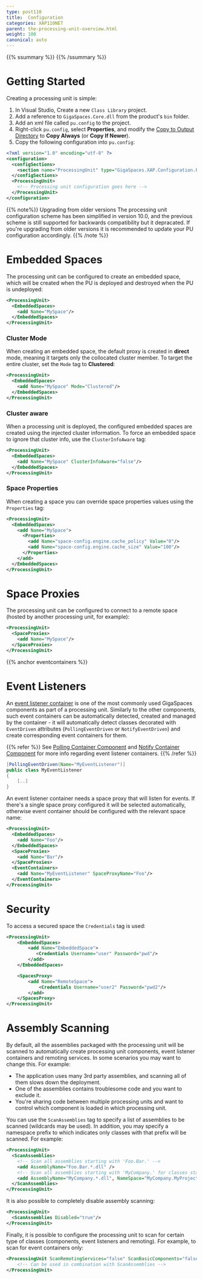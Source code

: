 ```yaml
---
type: post110
title:  Configuration
categories: XAP110NET
parent: the-processing-unit-overview.html
weight: 100
canonical: auto
---
```


{{% ssummary %}}  {{% /ssummary %}}

# Getting Started

Creating a processing unit is simple:

1. In Visual Studio, Create a new `Class Library` project.
2. Add a reference to `GigaSpaces.Core.dll` from the product's `bin` folder.
3. Add an xml file called `pu.config` to the project.
4. Right-click `pu.config`, select **Properties**, and modify the [Copy to Output Directory](http://msdn.microsoft.com/en-us/library/0c6xyb66%28v=vs.100%29.aspx) to **Copy Always** (or **Copy If Newer**).
5. Copy the following configuration into `pu.config`:


```xml
<?xml version="1.0" encoding="utf-8" ?>
<configuration>
  <configSections>
    <section name="ProcessingUnit" type="GigaSpaces.XAP.Configuration.ProcessingUnitConfigurationSection, GigaSpaces.Core"/>
  </configSections>
  <ProcessingUnit>
    <!-- Processing unit configuration goes here -->
  </ProcessingUnit>
</configuration>
```

{{% note%}}
Upgrading from older versions The processing unit configuration scheme has been simplified in version 10.0, and the previous scheme is still supported for backwards compatibility but it depracated. If you're upgrading from older versions it is recommended to update your PU configuration accordingly.
{{% /note %}}

# Embedded Spaces

The processing unit can be configured to create an embedded space, which will be created when the PU is deployed and destroyed when the PU is undeployed:


```xml
<ProcessingUnit>
  <EmbeddedSpaces>
    <add Name="MySpace"/>
  </EmbeddedSpaces>
</ProcessingUnit>
```

### Cluster Mode

When creating an embedded space, the default proxy is created in **direct** mode, meaning it targets only the collocated cluster member. To target the entire cluster, set the `Mode` tag to **Clustered**:


```xml
<ProcessingUnit>
  <EmbeddedSpaces>
    <add Name="MySpace" Mode="Clustered"/>
  </EmbeddedSpaces>
</ProcessingUnit>
```

### Cluster aware

When a processing unit is deployed, the configured embedded spaces are created using the injected cluster information. To force an embedded space to ignore that cluster info, use the `ClusterInfoAware` tag:


```xml
<ProcessingUnit>
  <EmbeddedSpaces>
    <add Name="MySpace" ClusterInfoAware="false"/>
  </EmbeddedSpaces>
</ProcessingUnit>
```

### Space Properties

When creating a space you can override space properties values using the `Properties` tag:


```xml
<ProcessingUnit>
  <EmbeddedSpaces>
    <add Name="MySpace">
      <Properties>
        <add Name="space-config.engine.cache_policy" Value="0"/>
        <add Name="space-config.engine.cache_size" Value="100"/>
      </Properties>
    </add>
  </EmbeddedSpaces>
</ProcessingUnit>
```

# Space Proxies

The processing unit can be configured to connect to a remote space (hosted by another processing unit, for example):


```xml
<ProcessingUnit>
  <SpaceProxies>
    <add Name="MySpace"/>
  </SpaceProxies>
</ProcessingUnit>
```

{{% anchor eventcontainers %}}

# Event Listeners

An [event listener container](./event-processing.html) is one of the most commonly used GigaSpaces components as part of a processing unit. Similarly to the other components, such event containers can be automatically detected, created and managed by the container - 
it will automatically detect classes decorated with `EventDriven` attributes (`PollingEventDriven` or `NotifyEventDriven`) and create corresponding event containers for them.

{{% refer %}}
See [Polling Container Component](./polling-container.html) and [Notify Container Component](./notify-container.html) for more info regarding event listener containers.
{{% /refer %}}


```java
[PollingEventDriven(Name="MyEventListener")]
public class MyEventListener
{
    [..]
}
```

An event listener container needs a space proxy that will listen for events. If there's a single space proxy configured it will be selected automatically, otherwise event container should be configured with the relevant space name:


```xml
<ProcessingUnit>
  <EmbeddedSpaces>
    <add Name="Foo"/>
  </EmbeddedSpaces>
  <SpaceProxies>
    <add Name="Bar"/>
  </SpaceProxies>
  <EventContainers>
    <add Name="MyEventListener" SpaceProxyName="Foo"/>
  </EventContainers>
</ProcessingUnit>
```


# Security

To access a secured space the `Credentials` tag is used:  

```xml
<ProcessingUnit>
    <EmbeddedSpaces>
        <add Name="EmbeddedSpace">
           <Credentials Username="user" Password="pwd"/> 
        </add>
    </EmbeddedSpaces> 

    <SpacesProxy>
        <add Name="RemoteSpace">
            <Credentials Username="user2" Password="pwd2"/> 
        </add>
    </SpacesProxy>     
</ProcessingUnit>
```


# Assembly Scanning

By default, all the assemblies packaged with the processing unit will be scanned to automatically create processing unit components, event listener containers and remoting services. In some scenarios you may want to change this. For example:

* The application uses many 3rd party assemblies, and scanning all of them slows down the deployment.
* One of the assemblies contains troublesome code and you want to exclude it.
* You're sharing code between multiple processing units and want to control which component is loaded in which processing unit.

You can use the `ScanAssemblies` tag to specify a list of assemblies to be scanned (wildcards may be used). In addition, you may specify a namespace prefix to which indicates only classes with that prefix will be scanned. For example:


```xml
<ProcessingUnit>
  <ScanAssemblies>
    <!-- Scan all assemblies starting with 'Foo.Bar.' -->
    <add AssemblyName="Foo.Bar.*.dll" />
    <!-- Scan all assemblies starting with 'MyCompany.' for classes starting with 'MyCompany.MyProject.'  -->
    <add AssemblyName="MyCompany.*.dll", NameSpace="MyCompany.MyProject."/>
  </ScanAssemblies>
</ProcessingUnit>
```

It is also possible to completely disable assembly scanning:


```xml
<ProcessingUnit>
  <ScanAssemblies Disabled="true"/>
</ProcessingUnit>
```


Finally, it is possible to configure the processing unit to scan for certain type of classes (components, event listeners and remoting). For example, to scan for event containers only:


```xml
<ProcessingUnit ScanRemotingServices="false" ScanBasicComponents="false" ScanEventContainers="true">
    <!-- Can be used in combination with ScanAssemblies -->
</ProcessingUnit>
```

